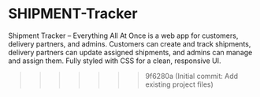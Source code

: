 
# SHIPMENT-Tracker
Shipment Tracker – Everything All At Once is a web app for customers, delivery partners, and admins. Customers can create and track shipments, delivery partners can update assigned shipments, and admins can manage and assign them. Fully styled with CSS for a clean, responsive UI.
>>>>>>> 9f6280a (Initial commit: Add existing project files)
